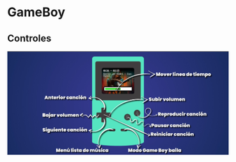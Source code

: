 # GameBoy

## Controles
![alt text](https://github.com/yecksin/Gameboy/blob/master/assetsReadme/gameboy.jpg "Logo Title Text 1")






